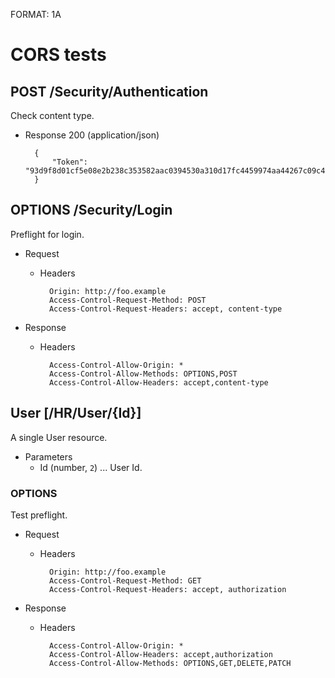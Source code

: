 FORMAT: 1A

# CORS tests

## POST /Security/Authentication

Check content type.

+ Response 200 (application/json)

        {
            "Token": "93d9f8d01cf5e08e2b238c353582aac0394530a310d17fc4459974aa44267c09c4b6bac1fd02c1aeb41ac94b3a024ae8a03cc72b6045c1d3d00dbeb0b2f51a70"
        }

## OPTIONS /Security/Login

Preflight for login.

+ Request
    + Headers

            Origin: http://foo.example
            Access-Control-Request-Method: POST
            Access-Control-Request-Headers: accept, content-type

+ Response
    + Headers

            Access-Control-Allow-Origin: *
            Access-Control-Allow-Methods: OPTIONS,POST
            Access-Control-Allow-Headers: accept,content-type

## User [/HR/User/{Id}]

A single User resource.

+ Parameters
    + Id (number, `2`) ... User Id.

### OPTIONS

Test preflight.

+ Request
    + Headers

            Origin: http://foo.example
            Access-Control-Request-Method: GET
            Access-Control-Request-Headers: accept, authorization

+ Response
    + Headers

            Access-Control-Allow-Origin: *
            Access-Control-Allow-Headers: accept,authorization
            Access-Control-Allow-Methods: OPTIONS,GET,DELETE,PATCH

